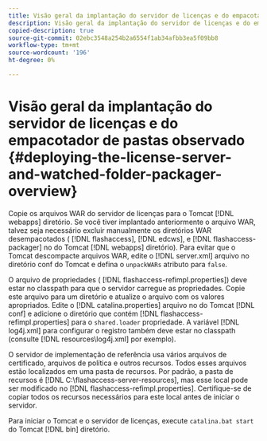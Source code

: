 ```yaml
---
title: Visão geral da implantação do servidor de licenças e do empacotador de pastas observado
description: Visão geral da implantação do servidor de licenças e do empacotador de pastas observado
copied-description: true
source-git-commit: 02ebc3548a254b2a6554f1ab34afbb3ea5f09bb8
workflow-type: tm+mt
source-wordcount: '196'
ht-degree: 0%

---
```


# Visão geral da implantação do servidor de licenças e do empacotador de pastas observado {#deploying-the-license-server-and-watched-folder-packager-overview}

Copie os arquivos WAR do servidor de licenças para o Tomcat [!DNL webapps] diretório. Se você tiver implantado anteriormente o arquivo WAR, talvez seja necessário excluir manualmente os diretórios WAR desempacotados ( [!DNL flashaccess], [!DNL edcws], e [!DNL flashaccess-packager] no do Tomcat [!DNL webapps] diretório). Para evitar que o Tomcat descompacte arquivos WAR, edite o [!DNL server.xml] arquivo no diretório conf do Tomcat e defina o `unpackWARs` atributo para `false`.

O arquivo de propriedades ( [!DNL flashaccess-refimpl.properties]) deve estar no classpath para que o servidor carregue as propriedades. Copie este arquivo para um diretório e atualize o arquivo com os valores apropriados. Edite o [!DNL catalina.properties] arquivo no do Tomcat [!DNL conf] e adicione o diretório que contém [!DNL flashaccess-refimpl.properties] para o `shared.loader` propriedade. A variável [!DNL log4j.xml] para configurar o registro também deve estar no classpath (consulte [!DNL resources\log4j.xml] por exemplo).

O servidor de implementação de referência usa vários arquivos de certificado, arquivos de política e outros recursos. Todos esses arquivos estão localizados em uma pasta de recursos. Por padrão, a pasta de recursos é [!DNL C:\flashaccess-server-resources], mas esse local pode ser modificado no [!DNL flashaccess-refimpl.properties]. Certifique-se de copiar todos os recursos necessários para este local antes de iniciar o servidor.

Para iniciar o Tomcat e o servidor de licenças, execute `catalina.bat start` do Tomcat [!DNL bin] diretório.

